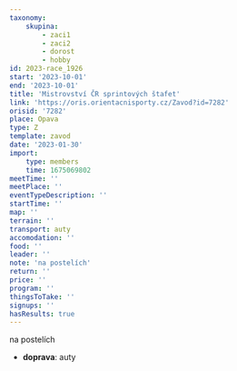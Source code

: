 ```yaml
---
taxonomy:
    skupina:
        - zaci1
        - zaci2
        - dorost
        - hobby
id: 2023-race_1926
start: '2023-10-01'
end: '2023-10-01'
title: 'Mistrovství ČR sprintových štafet'
link: 'https://oris.orientacnisporty.cz/Zavod?id=7282'
orisid: '7282'
place: Opava
type: Z
template: zavod
date: '2023-01-30'
import:
    type: members
    time: 1675069802
meetTime: ''
meetPlace: ''
eventTypeDescription: ''
startTime: ''
map: ''
terrain: ''
transport: auty
accomodation: ''
food: ''
leader: ''
note: 'na postelích'
return: ''
price: ''
program: ''
thingsToTake: ''
signups: ''
hasResults: true
---
```


na postelích
* **doprava**: auty
